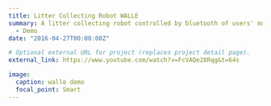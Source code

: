 ```yaml
---
title: Litter Collecting Robot WALLE
summary: A litter collecting robot controlled by bluetooth of users' mobile phone. We applied Mecanum wheels to allow the robot to move in four directions, used HC-06 Bluetooth module and Arduino components to control the robot’s grabbing and movement, and designed a phone APP with convenient GUI incorporating Bluetooth function for users’ control.
  - Demo
date: "2016-04-27T00:00:00Z"

# Optional external URL for project (replaces project detail page).
external_link: https://www.youtube.com/watch?v=FcVAQe28Rqg&t=64s

image:
  caption: walle demo
  focal_point: Smart
---
```

